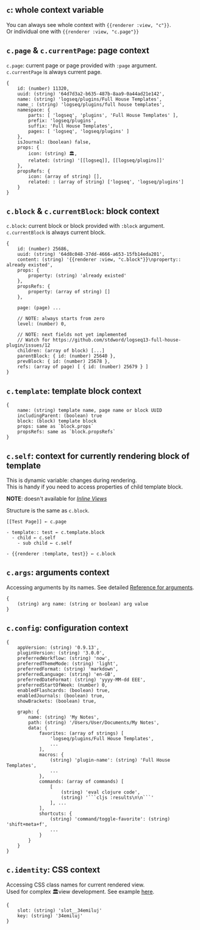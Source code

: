 ## `c`: whole context variable
You can always see whole context with `{{renderer :view, "c"}}`. \
Or individual one with `{{renderer :view, "c.page"}}`


## `c.page` & `c.currentPage`: page context
`c.page`: current page or page provided with `:page` argument. \
`c.currentPage` is always current page.

```
{
    id: (number) 11320,
    uuid: (string) '64d7d3a2-b635-487b-8aa9-0a44ad21e142',
    name: (string) 'logseq/plugins/Full House Templates',
    name_: (string) 'logseq/plugins/full house templates',
    namespace: {
        parts: [ 'logseq', 'plugins', 'Full House Templates' ],
        prefix: 'logseq/plugins',
        suffix: 'Full House Templates',
        pages: [ 'logseq', 'logseq/plugins' ]
    },
    isJournal: (boolean) false,
    props: {
        icon: (string) 🏛,
        related: (string) '[[logseq]], [[logseq/plugins]]'
    },
    propsRefs: {
        icon: (array of string) [],
        related: : (array of string) ['logseq', 'logseq/plugins']
    }
}
```


## `c.block` & `c.currentBlock`: block context
`c.block`: current block or block provided with `:block` argument. \
`c.currentBlock` is always current block.

```
{
    id: (number) 25686,
    uuid: (string) '64d8c048-37dd-4666-a653-15fb14eda201',
    content: (string) '{{renderer :view, "c.block"}}\nproperty:: already existed',
    props: {
        property: (string) 'already existed'
    },
    propsRefs: {
        property: (array of string) []
    },

    page: (page) ...

    // NOTE: always starts from zero
    level: (number) 0,

    // NOTE: next fields not yet implemented
    // Watch for https://github.com/stdword/logseq13-full-house-plugin/issues/12
    children: (array of block) [...]
    parentBlock: { id: (number) 25640 },
    prevBlock: { id: (number) 25678 },
    refs: (array of page) [ { id: (number) 25679 } ]
}
```


## `c.template`: template block context
```
{
    name: (string) template name, page name or block UUID
    includingParent: (boolean) true
    block: (block) template block
    props: same as `block.props`
    propsRefs: same as `block.propsRefs`
}
```


## `c.self`: context for currently rendering block of template
This is dynamic variable: changes during rendering. \
This is handy if you need to access properties of child template block.

**NOTE**: doesn't available for [*Inline Views*](reference__commands.md#inline-view-command)

Structure is the same as `c.block`.

```
[[Test Page]] ← c.page

- template:: test ← c.template.block
  - child ← c.self
    - sub child ← c.self

- {{renderer :template, test}} ← c.block
```


## `c.args`: arguments context
Accessing arguments by its names. See detailed [Reference for arguments](reference__args.md).
```
{
    (string) arg name: (string or boolean) arg value
}
```


## `c.config`: configuration context
```
{
    appVersion: (string) '0.9.13',
    pluginVersion: (string) '3.0.0',
    preferredWorkflow: (string) 'now',
    preferredThemeMode: (string) 'light',
    preferredFormat: (string) 'markdown',
    preferredLanguage: (string) 'en-GB',
    preferredDateFormat: (string) 'yyyy-MM-dd EEE',
    preferredStartOfWeek: (number) 0,
    enabledFlashcards: (boolean) true,
    enabledJournals: (boolean) true,
    showBrackets: (boolean) true,

    graph: {
        name: (string) 'My Notes',
        path: (string) '/Users/User/Documents/My Notes',
        data: {
            favorites: (array of strings) [
                'logseq/plugins/Full House Templates',
                ...
            ],
            macros: {
                (string) 'plugin-name': (string) 'Full House Templates',
                ...
            },
            commands: (array of commands) [
                [
                    (string) 'eval clojure code',
                    (string) '```cljs :results\n\n```'
                ], ...
            ],
            shortcuts: {
                (string) 'command/toggle-favorite': (string) 'shift+meta+f',
                ...
            }
        }
    }
}
```


## `c.identity`: CSS context
Accessing CSS class names for current rendered view. \
Used for complex 🏛view development. See example [here](https://github.com/stdword/logseq13-full-house-plugin/discussions/9).

```
{
    slot: (string) 'slot__34emiluj'
    key: (string) '34emiluj'
}
```

